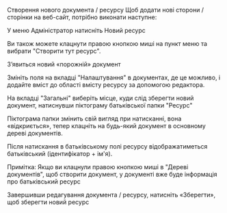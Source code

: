 Створення нового документа / ресурсу
Щоб додати нові сторони / сторінки на веб-сайт, потрібно виконати наступне:

У меню Адміністратор натисніть Новий ресурс



Ви також можете клацнути правою кнопкою миші на пункт меню та вибрати "Створити тут ресурс".


З’явиться новий «порожній» документ



Змініть поля на вкладці "Налаштування" в документах, де це можливо, і додайте вміст до області вмісту ресурсу за допомогою редактора.



На вкладці "Загальні" виберіть місце, куди слід зберегти новий документ, натиснувши піктограму батьківської папки "Ресурс"



Піктограма папки змінить свій вигляд при натисканні, вона «відкриється», тепер клацніть на будь-який документ в основному дереві документів.

Після натискання в батьківському полі ресурсу відображатиметься батьківський (ідентифікатор + ім'я).



Примітка:
Якщо ви клацнули правою кнопкою миші в "Дереві документів", щоб створити документ, у документі вже буде інформація про батьківський ресурс

Завершивши редагування документа / ресурсу, натисніть «Зберегти», щоб зберегти новий ресурс
